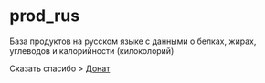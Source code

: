 # prod_rus
База продуктов на русском языке с данными о белках, жирах, углеводов и калорийности (килоколорий)

Сказать спасибо > <a href="https://yoomoney.ru/to/41001412274855">Донат</a>
